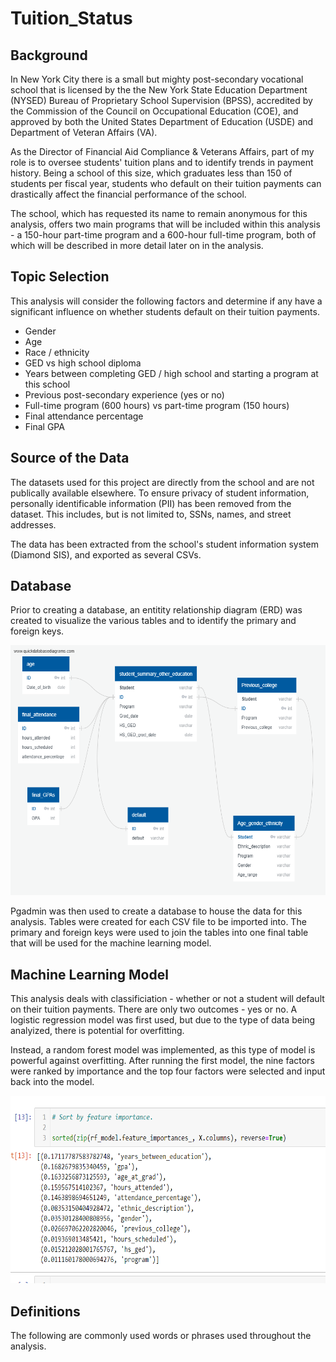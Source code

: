 # Tuition_Status

## Background

In New York City there is a small but mighty post-secondary vocational school that is licensed by the the New York State Education Department (NYSED) Bureau of Proprietary School Supervision (BPSS), accredited by the Commission of the Council on Occupational Education (COE), and approved by both the United States Department of Education (USDE) and Department of Veteran Affairs (VA).

As the Director of Financial Aid Compliance & Veterans Affairs, part of my role is to oversee students' tuition plans and to identify trends in payment history. Being a school of this size, which graduates less than 150 of students per fiscal year, students who default on their tuition payments can drastically affect the financial performance of the school.

The school, which has requested its name to remain anonymous for this analysis, offers two main programs that will be included within this analysis - a 150-hour part-time program and a 600-hour full-time program, both of which will be described in more detail later on in the analysis.

## Topic Selection

This analysis will consider the following factors and determine if any have a significant influence on whether students default on their tuition payments.

- Gender
- Age
- Race / ethnicity
- GED vs high school diploma
- Years between completing GED / high school and starting a program at this school
- Previous post-secondary experience (yes or no)
- Full-time program (600 hours) vs part-time program (150 hours)
- Final attendance percentage
- Final GPA

## Source of the Data

The datasets used for this project are directly from the school and are not publically available elsewhere. To ensure privacy of student information, personally identificable information (PII) has been removed from the dataset. This includes, but is not limited to, SSNs, names, and street addresses.

The data has been extracted from the school's student information system (Diamond SIS), and exported as several CSVs.

## Database

Prior to creating a database, an entitity relationship diagram (ERD) was created to visualize the various tables and to identify the primary and foreign keys.

<img src="https://github.com/mkirsch2/tuition_status/blob/main/images/QuickDBD-export.png" width="700" height="400" />

Pgadmin was then used to create a database to house the data for this analysis. Tables were created for each CSV file to be imported into. The primary and foreign keys were used to join the tables into one final table that will be used for the machine learning model.

## Machine Learning Model

This analysis deals with classificiation - whether or not a student will default on their tuition payments. There are only two outcomes - yes or no. A logistic regression model was first used, but due to the type of data being analyized, there is potential for overfitting.

Instead, a random forest model was implemented, as this type of model is powerful against overfitting. After running the first model, the nine factors were ranked by importance and the top four factors were selected and input back into the model.

<img src="https://github.com/mkirsch2/tuition_status/blob/main/images/phase_1.png" width="525" height="300" />

## Definitions
The following are commonly used words or phrases used throughout the analysis.
